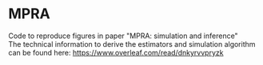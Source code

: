 # MPRA

Code to reproduce figures in paper "MPRA: simulation and inference" <br />
The technical information to derive the estimators and simulation algorithm can be found here: https://www.overleaf.com/read/dnkyrvvpryzk
